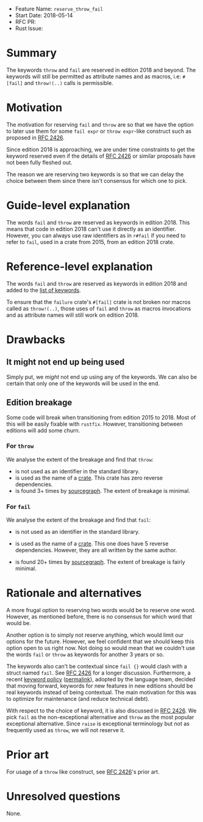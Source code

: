 - Feature Name: `reserve_throw_fail`
- Start Date: 2018-05-14
- RFC PR:
- Rust Issue:

# Summary
[summary]: #summary

The keywords `throw` and `fail` are reserved in edition 2018 and beyond.
The keywords will still be permitted as attribute names and as macros,
i.e: `#[fail]` and `throw!(..)` calls is permissible.

# Motivation
[motivation]: #motivation

[RFC 2426]: https://github.com/rust-lang/rfcs/pull/2426

The motivation for reserving `fail` and `throw` are so that we have the option
to later use them for some `fail expr` or `throw expr`-like construct such as
proposed in [RFC 2426].

Since edition 2018 is approaching, we are under time constraints to get the
keyword reserved even if the details of [RFC 2426] or similar proposals have
not been fully fleshed out.

The reason we are reserving two keywords is so that we can delay the choice
between them since there isn't consensus for which one to pick.

# Guide-level explanation
[guide-level-explanation]: #guide-level-explanation

The words `fail` and `throw` are reserved as keywords in edition 2018.
This means that code in edition 2018 can't use it directly as an identifier.
However, you can always use raw identifiers as in `r#fail` if you need
to refer to `fail`, used in a crate from 2015, from an edition 2018 crate.

# Reference-level explanation
[reference-level-explanation]: #reference-level-explanation

[list of keywords]: https://doc.rust-lang.org/book/second-edition/appendix-01-keywords.html

The words `fail` and `throw` are reserved as keywords in edition 2018 and
added to the [list of keywords].

To ensure that the `failure` crate's `#[fail]` crate is not broken nor
macros called as `throw!(..)`, those uses of `fail` and `throw` as macros
invocations and as attribute names will still work on edition 2018.

# Drawbacks
[drawbacks]: #drawbacks

## It might not end up being used

Simply put, we *might* not end up using any of the keywords.
We can also be certain that only one of the keywords will be used in the end.

## Edition breakage

Some code will break when transitioning from edition 2015 to 2018.
Most of this will be easily fixable with `rustfix`.
However, transitioning between editions will add some churn.

### For `throw`

We analyse the extent of the breakage and find that `throw`:

+ is not used as an identifier in the standard library.
+ is used as the name of a [crate](https://crates.io/crates/throw).
  This crate has zero reverse dependencies.
+ is found 3+ times by [sourcegraph](https://sourcegraph.com/search?q=repogroup:crates+case:yes++\b((let|const|type|)\s%2Bthrow\s%2B%3D|(fn|impl|mod|struct|enum|union|trait)\s%2Bthrow)\b+max:400).
  The extent of breakage is minimal.

### For `fail`

We analyse the extent of the breakage and find that `fail`:

+ is not used as an identifier in the standard library.
+ is used as the name of a [crate](https://crates.io/crates/fail).
  This one does have 5 reverse dependencies.
  However, they are all written by the same author.
  
+ is found 20+ times by [sourcegraph](https://sourcegraph.com/search?q=repogroup:crates+case:yes++%5Cb%28%28let%7Cconst%7Ctype%7C%29%5Cs%2Bfail%5Cs%2B%3D%7C%28fn%7Cimpl%7Cmod%7Cstruct%7Cenum%7Cunion%7Ctrait%29%5Cs%2Bfail%29%5Cb+max:400).
  The extent of breakage is fairly minimal.

# Rationale and alternatives
[alternatives]: #alternatives

A more frugal option to reserving two words would be to reserve one word.
However, as mentioned before, there is no consensus for which word that would be.

Another option is to simply not reserve anything, which would limit our options
for the future. However, we feel confident that we should keep this option open
to us right now. Not doing so would mean that we couldn't use the words `fail`
or `throw` as keywords for another 3 years or so.

[keyword policy]: https://paper.dropbox.com/doc/Keyword-policy-SmIMziXBzoQOEQmRgjJPm
[permalink]: https://gist.github.com/Centril/4c82c19b3cb02cc565622a37d1591785

The keywords also can't be contextual since `fail {}` would clash with a struct
named `fail`. See [RFC 2426] for a longer discussion. 
Furthermore, a recent [keyword policy] ([permalink]), adopted by the language
team, decided that moving forward, keywords for new features in new editions
should be real keywords instead of being contextual. The main motivation
for this was to optimize for maintenance (and reduce technical debt).

With respect to the choice of keyword, it is also discussed in [RFC 2426].
We pick `fail` as the non-exceptional alternative and `throw` as the most
popular exceptional alternative. Since `raise` is exceptional terminology but
not as frequently used as `throw`, we will not reserve it.

# Prior art
[prior-art]: #prior-art

For usage of a `throw` like construct, see [RFC 2426](https://github.com/Centril/rfcs/blob/rfc/throw-expr/text/0000-throw-expr.md#prior-art)'s prior art.

# Unresolved questions
[unresolved]: #unresolved-questions

None.
